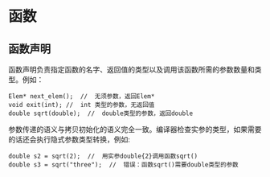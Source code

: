 # 函数
## 函数声明
函数声明负责指定函数的名字、返回值的类型以及调用该函数所需的参数数量和类型。例如：
```
Elem* next_elem();  //  无须参数，返回Elem*
void exit(int); //  int 类型的参数，无返回值
double sqrt(double);  //  double类型的参数，返回double
```
参数传递的语义与拷贝初始化的语义完全一致。编译器检查实参的类型，如果需要的话还会执行隐式参数类型转换，例如:
```
double s2 = sqrt(2);  //  用实参double{2}调用函数sqrt()
double s3 = sqrt("three");  //  错误：函数sqrt()需要double类型的参数
```

